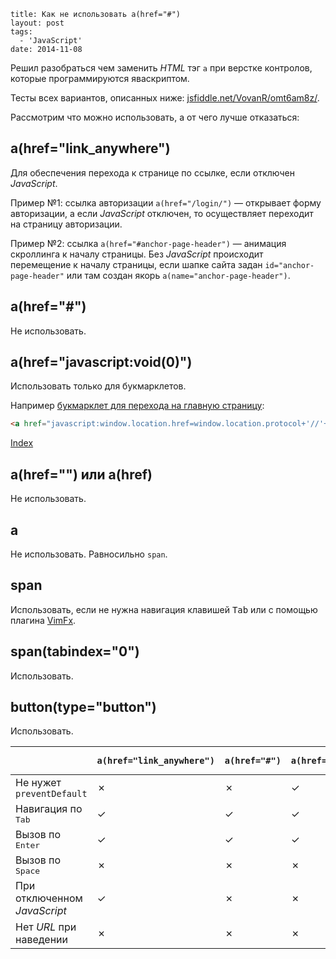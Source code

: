 ```
title: Как не использовать a(href="#")
layout: post
tags:
  - 'JavaScript'
date: 2014-11-08
```

Решил разобраться чем заменить *HTML* тэг `a` при верстке контролов, которые программируются яваскриптом.

Тесты всех вариантов, описанных ниже: [jsfiddle.net/VovanR/omt6am8z/](http://jsfiddle.net/VovanR/omt6am8z/).

Рассмотрим что можно использовать, а от чего лучше отказаться:

## a(href="link_anywhere")
Для обеспечения перехода к странице по ссылке, если отключен *JavaScript*.

Пример №1: ссылка авторизации `a(href="/login/")` — открывает форму авторизации, а если *JavaScript* отключен, то осуществляет переходит на страницу авторизации.

Пример №2: ссылка `a(href="#anchor-page-header")` — анимация скроллинга к началу страницы. Без *JavaScript* происходит перемещение к началу страницы, если шапке сайта задан `id="anchor-page-header"` или там создан якорь `a(name="anchor-page-header")`.

## a(href="#")
Не использовать.

## a(href="javascript:void(0)")
Использовать только для букмарклетов.

Например [букмарклет для перехода на главную страницу](/posts/go-home-bookmarklet):
```html
<a href="javascript:window.location.href=window.location.protocol+'//'+window.location.host;void(0);" title="На главную">Index</a>
```

<a href="javascript:window.location.href=window.location.protocol+'//'+window.location.host;void(0);" class="b-bookmarklet" title="На главную">Index</a>


## a(href="") или a(href)
Не использовать.

## a
Не использовать.
Равносильно `span`.

## span
Использовать, если не нужна навигация клавишей <kbd>Tab</kbd> или с помощью плагина [VimFx](https://addons.mozilla.org/EN-US/firefox/addon/vimfx/).

## span(tabindex="0")
Использовать.

## button(type="button")
Использовать.

<table class="b-super-table">
<thead>
<tr>
<th></th>
<th class="b-super-table__type"><div><code>a(href="link_anywhere")</code></div></th>
<th class="b-super-table__type"><div><code>a(href="#")</code></div></th>
<th class="b-super-table__type"><div><code>a(href="javascript:void(0)")</code></div></th>
<th class="b-super-table__type"><div><code>a(href="")</code> и <code>a(href)</code></div></th>
<th class="b-super-table__type"><div><code>a</code></div></th>
<th class="b-super-table__type"><div><code>span</code></div></th>
<th class="b-super-table__type"><div><code>span(tabindex="0")</code></div></th>
<th class="b-super-table__type"><div><code>button(type="button")</code></div></th>
</tr>
</thead>
<tbody>
<tr>
<td class="b-super-table__problem">Не нужет <code>preventDefault</code></td>
<td><span class="b-super-table__false">✗</span></td>
<td><span class="b-super-table__false">✗</span></td>
<td><span class="b-super-table__true">✓</span></td>
<td><span class="b-super-table__false">✗</span></td>
<td><span class="b-super-table__true">✓</span></td>
<td><span class="b-super-table__true">✓</span></td>
<td><span class="b-super-table__true">✓</span></td>
<td><span class="b-super-table__true">✓</span></td>
</tr>
<tr>
<td class="b-super-table__problem">Навигация по <kbd>Tab</kbd></td>
<td><span class="b-super-table__true">✓</span></td>
<td><span class="b-super-table__true">✓</span></td>
<td><span class="b-super-table__true">✓</span></td>
<td><span class="b-super-table__true">✓</span></td>
<td><span class="b-super-table__false">✗</span></td>
<td><span class="b-super-table__false">✗</span></td>
<td><span class="b-super-table__true">✓</span></td>
<td><span class="b-super-table__true">✓</span></td>
</tr>
<tr>
<td class="b-super-table__problem">Вызов по <kbd>Enter</kbd></td>
<td><span class="b-super-table__true">✓</span></td>
<td><span class="b-super-table__true">✓</span></td>
<td><span class="b-super-table__true">✓</span></td>
<td><span class="b-super-table__true">✓</span></td>
<td><span class="b-super-table__false">✗</span></td>
<td><span class="b-super-table__false">✗</span></td>
<td><span class="b-super-table__false">✗</span></td>
<td><span class="b-super-table__true">✓</span></td>
</tr>
<tr>
<td class="b-super-table__problem">Вызов по <kbd>Space</kbd></td>
<td><span class="b-super-table__false">✗</span></td>
<td><span class="b-super-table__false">✗</span></td>
<td><span class="b-super-table__false">✗</span></td>
<td><span class="b-super-table__false">✗</span></td>
<td><span class="b-super-table__false">✗</span></td>
<td><span class="b-super-table__false">✗</span></td>
<td><span class="b-super-table__false">✗</span></td>
<td><span class="b-super-table__true">✓</span></td>
</tr>
<tr>
<td class="b-super-table__problem">При отключенном <em>JavaScript</em></td>
<td><span class="b-super-table__true">✓</span></td>
<td><span class="b-super-table__false">✗</span></td>
<td><span class="b-super-table__false">✗</span></td>
<td><span class="b-super-table__false">✗</span></td>
<td><span class="b-super-table__false">✗</span></td>
<td><span class="b-super-table__false">✗</span></td>
<td><span class="b-super-table__false">✗</span></td>
<td><span class="b-super-table__false">✗</span></td>
</tr>
<tr>
<td class="b-super-table__problem">Нет <em>URL</em> при наведении</td>
<td><span class="b-super-table__false">✗</span></td>
<td><span class="b-super-table__false">✗</span></td>
<td><span class="b-super-table__false">✗</span></td>
<td><span class="b-super-table__false">✗</span></td>
<td><span class="b-super-table__true">✓</span></td>
<td><span class="b-super-table__true">✓</span></td>
<td><span class="b-super-table__true">✓</span></td>
<td><span class="b-super-table__true">✓</span></td>
</tr>
</tbody>
</table>
